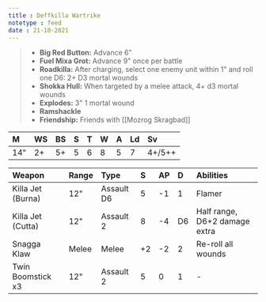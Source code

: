 ```yaml
---
title : Deffkilla Wartrike
notetype : feed
date : 21-10-2021
---
```


> - **Big Red Button:** Advance 6"
> - **Fuel Mixa Grot:** Advance 9" once per battle
> - **Roadkilla:** After charging, select one enemy unit within 1" and roll one D6: 2+ D3 mortal wounds
> - **Shokka Hull:** When targeted by a melee attack, 4+ d3 mortal wounds
> - **Explodes:** 3" 1 mortal wound
> - **Ramshackle**
> - **Friendship:** Friends with [[Mozrog Skragbad]]

| M   | WS  | BS  | S   | T   | W   | A   | Ld  | Sv     |
|:--- |:--- |:--- |:--- |:--- |:--- |:--- |:--- |:------ |
| 14" | 2+  | 5+  | 5   | 6   | 8   | 5   | 7   | 4+/5++ |

| Weapon            | Range | Type       | S   | AP  | D   | Abilities                     |
|:----------------- |:----- |:---------- |:--- |:--- |:--- |:----------------------------- |
| Killa Jet (Burna) | 12"   | Assault D6 | 5   | -1  | 1   | Flamer                        |
| Killa Jet (Cutta) | 12"   | Assault 2  | 8   | -4  | D6  | Half range, D6+2 damage extra |
| Snagga Klaw       | Melee | Melee      | +2  | -2  | 2   | Re-roll all wounds            |
| Twin Boomstick x3 | 12"   | Assault 2  | 5   | 0   | 1   | -                             |
